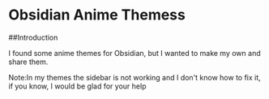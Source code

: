 # Obsidian Anime Themess

##Introduction

I found some anime themes for Obsidian, but I wanted to make my own and share them.

Note:In my themes the sidebar is not working and I don't know how to fix it, if you know, I would be glad for your help

